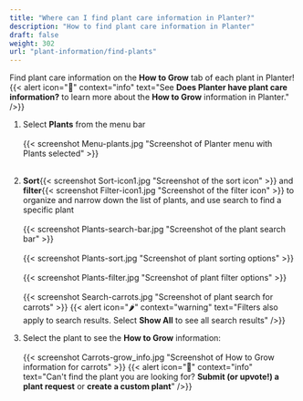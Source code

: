```yaml
---
title: "Where can I find plant care information in Planter?"
description: "How to find plant care information in Planter"
draft: false
weight: 302
url: "plant-information/find-plants"
---
```


Find plant care information on the **How to Grow** tab of each plant in Planter!
{{< alert icon="🌿" context="info" text="See **Does Planter have plant care information?** to learn more about the **How to Grow** information in Planter." />}}

1. Select **Plants** from the menu bar<br /><br />
{{< screenshot Menu-plants.jpg "Screenshot of Planter menu with Plants selected" >}}<br /><br />

2. **Sort**{{< screenshot Sort-icon1.jpg "Screenshot of the sort icon" >}} and **filter**{{< screenshot Filter-icon1.jpg "Screenshot of the filter icon" >}} to organize and narrow down the list of plants, and use search to find a specific plant<br /><br />
{{< screenshot Plants-search-bar.jpg "Screenshot of the plant search bar" >}}<br /><br />
{{< screenshot Plants-sort.jpg "Screenshot of plant sorting options" >}}<br /><br />
{{< screenshot Plants-filter.jpg "Screenshot of plant filter options" >}}<br /><br />
{{< screenshot Search-carrots.jpg "Screenshot of plant search for carrots" >}}
{{< alert icon="🌶️" context="warning" text="Filters also apply to search results. Select **Show All** to see all search results" />}}

3. Select the plant to see the **How to Grow** information:<br /><br />
{{< screenshot Carrots-grow_info.jpg "Screenshot of How to Grow information for carrots" >}}
{{< alert icon="🥕" context="info" text="Can't find the plant you are looking for? **Submit (or upvote!) a plant request** or **create a custom plant**" />}}
